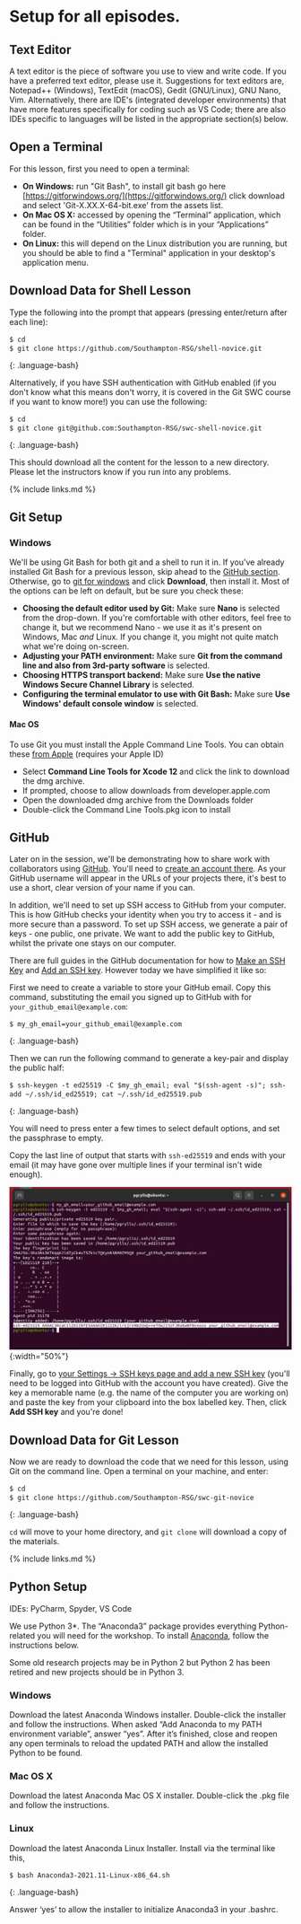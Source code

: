 # Setup for all episodes.
## Text Editor ##

A text editor is the piece of software you use to view and write code. If you
have a preferred text editor, please use it. Suggestions for text editors are,
Notepad++ (Windows), TextEdit (macOS), Gedit (GNU/Linux), GNU Nano, Vim.
Alternatively, there are IDE's (integrated developer environments) that have
more features specifically for coding such as VS Code; there are also IDEs
specific to languages will be listed in the appropriate section(s) below.
## Open a Terminal ##

For this lesson, first you need to open a terminal:

- **On Windows:** run "Git Bash", to install git bash go here [https://gitforwindows.org/](https://gitforwindows.org/) click download and select 'Git-X.XX.X-64-bit.exe' from the assets list.
- **On Mac OS X:** accessed by opening the “Terminal” application, which can be found in the “Utilities” folder which is in your “Applications” folder.
- **On Linux:** this will depend on the Linux distribution you are running, but you should be able to find a "Terminal" application in your desktop's application menu.
## Download Data for Shell Lesson ##

Type the following into the prompt that appears (pressing enter/return after each line):

~~~
$ cd
$ git clone https://github.com/Southampton-RSG/shell-novice.git
~~~
{: .language-bash}

Alternatively, if you have SSH authentication with GitHub enabled (if you don't know what this means don't worry, it is covered in the Git SWC course if you want to know more!) you can use the following:

~~~
$ cd
$ git clone git@github.com:Southampton-RSG/swc-shell-novice.git
~~~
{: .language-bash}

This should download all the content for the lesson to a new directory.
Please let the instructors know if you run into any problems.

{% include links.md %}
## Git Setup ##

### Windows
We'll be using Git Bash for both git and a shell to run it in. If you've already installed Git Bash for a previous lesson, skip ahead to the [GitHub section](github). Otherwise, go to [git for windows](https://gitforwindows.org/) and click **Download**, then install it. 
Most of the options can be left on default, but be sure you check these:

- **Choosing the default editor used by Git:** Make sure **Nano** is selected from the drop-down. If you're comfortable with other editors, feel free to change it, but we recommend Nano - we use it as it's present on Windows, Mac *and* Linux. If you change it, you might not quite match what we're doing on-screen.
- **Adjusting your PATH environment:** Make sure **Git from the command line and also from 3rd-party software** is selected.
- **Choosing HTTPS transport backend:** Make sure **Use the native Windows Secure Channel Library** is selected.
- **Configuring the terminal emulator to use with Git Bash:** Make sure **Use Windows' default console window** is selected.

#### Mac OS
To use Git you must install the Apple Command Line Tools.  You can obtain these [from Apple](https://developer.apple.com/download/more/?name=command%20line%20tools%20for%20xcode%2012) (requires your Apple ID)

- Select **Command Line Tools for Xcode 12** and click the link to download the dmg archive.
- If prompted, choose to allow downloads from developer.apple.com
- Open the downloaded dmg archive from the Downloads folder
- Double-click the Command Line Tools.pkg icon to install

## GitHub ##
Later on in the session, we'll be demonstrating how to share work with collaborators using [GitHub](https://github.com/). You'll need to [create an account there](https://github.com/signup). As your GitHub username will appear in the URLs of your projects there, it's best to use a short, clear version of your name if you can.

In addition, we'll need to set up SSH access to GitHub from your computer. This is how GitHub checks your identity when you try to access it - and is more secure than a password. To set up SSH access, we generate a pair of keys - one public, one private. We want to add the public key to GitHub, whilst the private one stays on our computer.

There are full guides in the GitHub documentation for how to [Make an SSH Key](https://docs.github.com/en/authentication/connecting-to-github-with-ssh/generating-a-new-ssh-key-and-adding-it-to-the-ssh-agent) and [Add an SSH key](https://docs.github.com/en/authentication/connecting-to-github-with-ssh/adding-a-new-ssh-key-to-your-github-account). However today we have simplified it like so:

First we need to create a variable to store your GitHub email. Copy this command, substituting the email you signed up to GitHub with for `your_github_email@example.com`:
~~~
$ my_gh_email=your_github_email@example.com
~~~
{: .language-bash}

Then we can run the following command to generate a key-pair and display the public half:
~~~
$ ssh-keygen -t ed25519 -C $my_gh_email; eval "$(ssh-agent -s)"; ssh-add ~/.ssh/id_ed25519; cat ~/.ssh/id_ed25519.pub
~~~
{: .language-bash}

You will need to press enter a few times to select default options, and set the passphrase to empty.

Copy the last line of output that starts with `ssh-ed25519` and ends with your email (it may have gone over multiple lines if your terminal isn't wide enough).

![SSH-Output](fig/SSH-Output.png){:width="50%"}

Finally, go to [your Settings -> SSH keys page and add a new SSH key](https://github.com/settings/ssh/new) (you'll need to be logged into GitHub with the account you have created). Give the key a memorable name (e.g. the name of the computer you are working on) and paste the key from your clipboard into the box labelled key. Then, click **Add SSH key** and you're done!
## Download Data for Git Lesson ##

Now we are ready to download the code that we need for this lesson, using Git on the command line. Open a terminal on your machine, and enter:
~~~
$ cd
$ git clone https://github.com/Southampton-RSG/swc-git-novice
~~~
{: .language-bash}

`cd` will move to your home directory, and `git clone` will download a copy of the materials.

{% include links.md %}
## Python Setup ##

IDEs: PyCharm, Spyder, VS Code

We use Python 3*. The “Anaconda3” package provides everything Python-related you will need for the workshop. To install [Anaconda](https://www.anaconda.com/products/individual), follow the instructions below.

Some old research projects may be in Python 2 but Python 2 has been retired and new projects should be in Python 3.

### Windows
Download the latest Anaconda Windows installer. Double-click the installer and follow the instructions. When asked “Add Anaconda to my PATH environment variable”, answer “yes”. After it’s finished, close and reopen any open terminals to reload the updated PATH and allow the installed Python to be found.

### Mac OS X
Download the latest Anaconda Mac OS X installer. Double-click the .pkg file and follow the instructions.

### Linux
Download the latest Anaconda Linux Installer. Install via the terminal like this,

~~~
$ bash Anaconda3-2021.11-Linux-x86_64.sh
~~~
{: .language-bash}

Answer ‘yes’ to allow the installer to initialize Anaconda3 in your .bashrc.